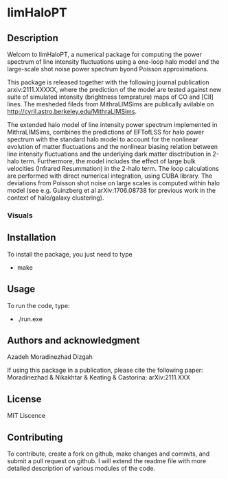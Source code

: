 # limHaloPT


## Description

Welcom to limHaloPT, a numerical package for computing the power spectrum of line intensity fluctuations using a one-loop halo model and the large-scale shot noise power spectrum byond Poisson approximations. 

This package is released together with the following journal publication arxiv:2111.XXXXX, where the prediction of the model are tested against new suite of simulated intensity (brightness temprature) maps of CO and [CII] lines. The mesheded fileds from MithraLIMSims are publically avilable on http://cyril.astro.berkeley.edu/MithraLIMSims. 

The extended halo model of line intensity power spectrum implemented in MithraLIMSims, combines the predictions of EFTofLSS for halo power spectrum with the standard halo model to account for the nonlinear evolution of matter fluctuations and the nonlinear biasing relation between line intensity fluctuations and the underlying dark matter disctribution in 2-halo term. Furthermore, the model includes the effect of large bulk velocities (Infrared Resummation) in the 2-halo term.
The loop calculations are performed with direct numerical integration, using CUBA library. The deviations from Poisson shot noise on large scales is computed within halo model (see e.g. Guinzberg et al arXiv:1706.08738 for previous work in the context of halo/galaxy clustering).



### Visuals


## Installation

To install the package, you just need to type
- make

## Usage

To run the code, type:
- ./run.exe  

## Authors and acknowledgment

Azadeh Moradinezhad Dizgah

If using this package in a publication, please cite the following paper: 
Moradinezhad & Nikakhtar & Keating & Castorina: arXiv:2111.XXX

## License

MIT Liscence

## Contributing 

To contribute, create a fork on github, make changes and commits, and submit a pull request on github. I will extend the readme file with more detailed description of various modules of the code. 

